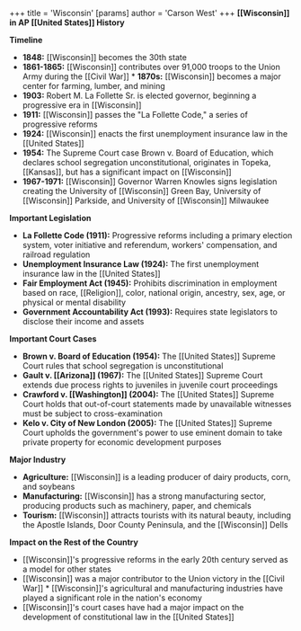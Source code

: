 +++
 title = 'Wisconsin'
[params]
	author = 'Carson West'
+++
**[[Wisconsin]] in AP [[United States]] History**

**Timeline**

* **1848:** [[Wisconsin]] becomes the 30th state
* **1861-1865:** [[Wisconsin]] contributes over 91,000 troops to the Union Army during the [[Civil War]] * **1870s:** [[Wisconsin]] becomes a major center for farming, lumber, and mining
* **1903:** Robert M. La Follette Sr. is elected governor, beginning a progressive era in [[Wisconsin]]
* **1911:** [[Wisconsin]] passes the "La Follette Code," a series of progressive reforms
* **1924:** [[Wisconsin]] enacts the first unemployment insurance law in the [[United States]]
* **1954:** The Supreme Court case Brown v. Board of Education, which declares school segregation unconstitutional, originates in Topeka, [[Kansas]], but has a significant impact on [[Wisconsin]]
* **1967-1971:** [[Wisconsin]] Governor Warren Knowles signs legislation creating the University of [[Wisconsin]] Green Bay, University of [[Wisconsin]] Parkside, and University of [[Wisconsin]] Milwaukee

**Important Legislation**

* **La Follette Code (1911):** Progressive reforms including a primary election system, voter initiative and referendum, workers' compensation, and railroad regulation
* **Unemployment Insurance Law (1924):** The first unemployment insurance law in the [[United States]]
* **Fair Employment Act (1945):** Prohibits discrimination in employment based on race, [[Religion]], color, national origin, ancestry, sex, age, or physical or mental disability
* **Government Accountability Act (1993):** Requires state legislators to disclose their income and assets

**Important Court Cases**

* **Brown v. Board of Education (1954):** The [[United States]] Supreme Court rules that school segregation is unconstitutional
* **Gault v. [[Arizona]] (1967):** The [[United States]] Supreme Court extends due process rights to juveniles in juvenile court proceedings
* **Crawford v. [[Washington]] (2004):** The [[United States]] Supreme Court holds that out-of-court statements made by unavailable witnesses must be subject to cross-examination
* **Kelo v. City of New London (2005):** The [[United States]] Supreme Court upholds the government's power to use eminent domain to take private property for economic development purposes

**Major Industry**

* **Agriculture:** [[Wisconsin]] is a leading producer of dairy products, corn, and soybeans
* **Manufacturing:** [[Wisconsin]] has a strong manufacturing sector, producing products such as machinery, paper, and chemicals
* **Tourism:** [[Wisconsin]] attracts tourists with its natural beauty, including the Apostle Islands, Door County Peninsula, and the [[Wisconsin]] Dells

**Impact on the Rest of the Country**

* [[Wisconsin]]'s progressive reforms in the early 20th century served as a model for other states
* [[Wisconsin]] was a major contributor to the Union victory in the [[Civil War]] * [[Wisconsin]]'s agricultural and manufacturing industries have played a significant role in the nation's economy
* [[Wisconsin]]'s court cases have had a major impact on the development of constitutional law in the [[United States]]